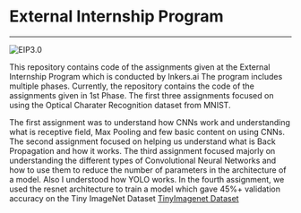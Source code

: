 # External Internship Program 
---
![EIP3.0](Images/LBLR.jpg)

This repository contains code of the assignments given at the External Internship Program which is conducted by Inkers.ai 
The program includes multiple phases. Currently, the repository contains the code of the assignments given in 1st Phase. The first three assignments focused on using the Optical Charater Recognition dataset from MNIST. 

The first assignment was to understand how CNNs work and understanding what is receptive field, Max Pooling and few basic content on using CNNs. The second assignment focused on helping us understand what is Back Propagation and how it works. The third assignment focused majorly on understanding the different types of Convolutional Neural Networks and how to use them to reduce the number of parameters in the architecture of a model. Also I understood how YOLO works. In the fourth assignment, we used the resnet architecture to train a model which gave 45%+ validation accuracy on the Tiny ImageNet Dataset [TinyImagenet Dataset](http://cs231n.stanford.edu/tiny-imagenet-200.zip)